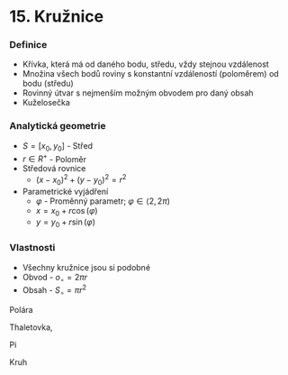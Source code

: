 # 15. Kružnice

### Definice

- Křívka, která má od daného bodu, středu, vždy stejnou vzdálenost
- Množina všech bodů roviny s konstantní vzdáleností (poloměrem) od bodu (středu)
- Rovinný útvar s nejmenším možným obvodem pro daný obsah
- Kuželosečka

### Analytická geometrie

- $S = [x_0, y_0]$ - Střed
- $r \in R^+$ - Poloměr
- Středová rovnice
  - $(x-x_0)^2+(y-y_0)^2=r^2$
- Parametrické vyjádření
  - $\varphi$ - Proměnný parametr; $\varphi \in \langle2, 2\pi)$
  - $x = x_0+ r \cos(\varphi)$
  - $y = y_0 + r \sin(\varphi)$

### Vlastnosti

- Všechny kružnice jsou si podobné
- Obvod - $o_\circ = 2\pi r$
- Obsah - $S_{\circ} =\pi r^2$

Polára

Thaletovka,

Pi

Kruh
